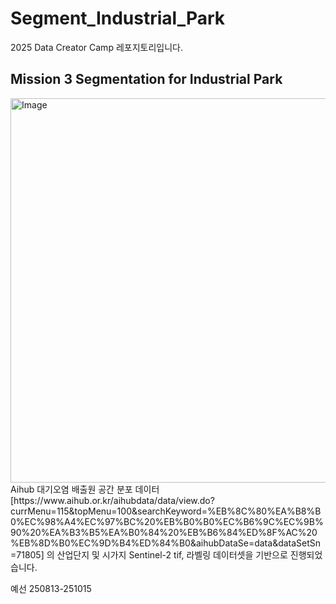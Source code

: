# Segment_Industrial_Park  

2025 Data Creator Camp 레포지토리입니다.

## Mission 3 Segmentation for Industrial Park
<img width="1755" height="615" alt="Image" src="https://github.com/user-attachments/assets/73f68035-c261-48a7-8e2c-93de3dd3cddb" />
Aihub 대기오염 배출원 공간 분포 데이터[https://www.aihub.or.kr/aihubdata/data/view.do?currMenu=115&topMenu=100&searchKeyword=%EB%8C%80%EA%B8%B0%EC%98%A4%EC%97%BC%20%EB%B0%B0%EC%B6%9C%EC%9B%90%20%EA%B3%B5%EA%B0%84%20%EB%B6%84%ED%8F%AC%20%EB%8D%B0%EC%9D%B4%ED%84%B0&aihubDataSe=data&dataSetSn=71805] 의 산업단지 및 시가지 Sentinel-2 tif, 라벨링 데이터셋을 기반으로 진행되었습니다.  

예선 250813-251015  

